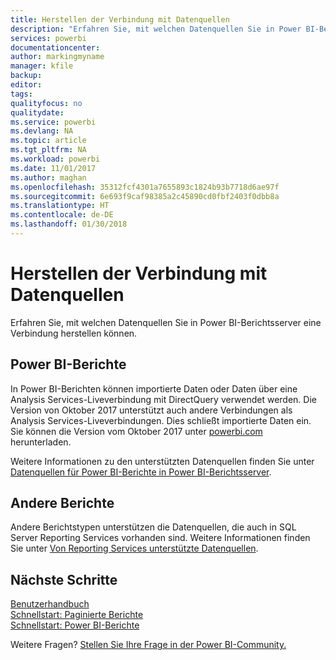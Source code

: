 ```yaml
---
title: Herstellen der Verbindung mit Datenquellen
description: "Erfahren Sie, mit welchen Datenquellen Sie in Power BI-Berichtsserver eine Verbindung herstellen können."
services: powerbi
documentationcenter: 
author: markingmyname
manager: kfile
backup: 
editor: 
tags: 
qualityfocus: no
qualitydate: 
ms.service: powerbi
ms.devlang: NA
ms.topic: article
ms.tgt_pltfrm: NA
ms.workload: powerbi
ms.date: 11/01/2017
ms.author: maghan
ms.openlocfilehash: 35312fcf4301a7655893c1824b93b7718d6ae97f
ms.sourcegitcommit: 6e693f9caf98385a2c45890cd0fbf2403f0dbb8a
ms.translationtype: HT
ms.contentlocale: de-DE
ms.lasthandoff: 01/30/2018
---
```

# <a name="connecting-to-data-sources"></a>Herstellen der Verbindung mit Datenquellen
Erfahren Sie, mit welchen Datenquellen Sie in Power BI-Berichtsserver eine Verbindung herstellen können.

## <a name="power-bi-reports"></a>Power BI-Berichte
In Power BI-Berichten können importierte Daten oder Daten über eine Analysis Services-Liveverbindung mit DirectQuery verwendet werden. Die Version von Oktober 2017 unterstützt auch andere Verbindungen als Analysis Services-Liveverbindungen. Dies schließt importierte Daten ein. Sie können die Version vom Oktober 2017 unter [powerbi.com](https://powerbi.microsoft.com/report-server/) herunterladen.

Weitere Informationen zu den unterstützten Datenquellen finden Sie unter [Datenquellen für Power BI-Berichte in Power BI-Berichtsserver](data-sources.md).

## <a name="other-reports"></a>Andere Berichte
Andere Berichtstypen unterstützen die Datenquellen, die auch in SQL Server Reporting Services vorhanden sind. Weitere Informationen finden Sie unter [Von Reporting Services unterstützte Datenquellen](https://docs.microsoft.com/sql/reporting-services/report-data/data-sources-supported-by-reporting-services-ssrs).

## <a name="next-steps"></a>Nächste Schritte
[Benutzerhandbuch](user-handbook-overview.md)  
[Schnellstart: Paginierte Berichte](quickstart-create-paginated-report.md)  
[Schnellstart: Power BI-Berichte](quickstart-create-powerbi-report.md)

Weitere Fragen? [Stellen Sie Ihre Frage in der Power BI-Community.](https://community.powerbi.com/)

